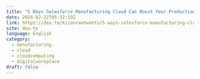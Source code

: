 ```yaml
---
title: "5 Ways Salesforce Manufacturing Cloud Can Boost Your Production Efficiency"
date: 2024-02-22T05:32:19Z
link: https://dev.to/kiranraotweets/5-ways-salesforce-manufacturing-cloud-can-boost-your-production-efficiency-gfc?utm_medium=RSS&utm_source=news.12bit.vn
site: dev.to
language: English
category:
  - manufacturing
  - cloud
  - cloudcomputing
  - digitalworkplace
draft: false
---
```

